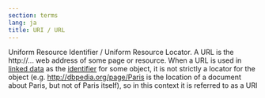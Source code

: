 ```yaml
---
section: terms
lang: ja
title: URI / URL
---
```


Uniform Resource Identifier / Uniform Resource Locator. A URL is the http://... web address of some page or resource. When a URL is used in [linked data](/glossary/en/terms/linked-data/) as the [identifier](/glossary/en/terms/identifier/) for some object, it is not strictly a locator for the object (e.g. http://dbpedia.org/page/Paris is the location of a document about Paris, but not of Paris itself), so in this context it is referred to as a URI